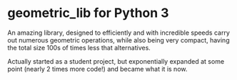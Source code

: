 # geometric_lib for Python 3
An amazing library, designed to efficiently and with incredible speeds carry out numerous geometric operations, while also being very compact, having the total size 100s of times less that alternatives.

Actually started as a student project, but exponentially expanded at some point (nearly 2 times more code!) and became what it is now.
